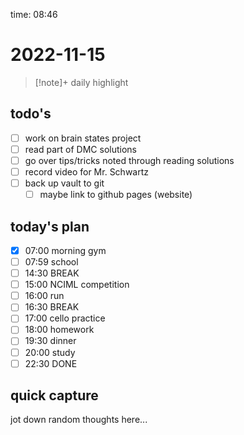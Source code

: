 time: 08:46

# 2022-11-15

>[!note]+ daily highlight
>

## todo's
- [ ] work on brain states project
- [ ] read part of DMC solutions
- [ ] go over tips/tricks noted through reading solutions
- [ ] record video for Mr. Schwartz
- [ ] back up vault to git
	- [ ] maybe link to github pages (website)

## today's plan
- [x] 07:00 morning gym
- [ ] 07:59 school
- [ ] 14:30 BREAK
- [ ] 15:00 NCIML competition
- [ ] 16:00 run
- [ ] 16:30 BREAK
- [ ] 17:00 cello practice
- [ ] 18:00 homework
- [ ] 19:30 dinner
- [ ] 20:00 study
- [ ] 22:30 DONE

## quick capture
jot down random thoughts here...